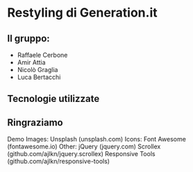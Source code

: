 # Restyling di Generation.it

## Il gruppo:
- Raffaele Cerbone
- Amir Attia
- Nicolò Graglia
- Luca Bertacchi

## Tecnologie utilizzate

## Ringraziamo
Demo Images:
		Unsplash (unsplash.com)
Icons:
		Font Awesome (fontawesome.io)
Other:
		jQuery (jquery.com)
		Scrollex (github.com/ajlkn/jquery.scrollex)
		Responsive Tools (github.com/ajlkn/responsive-tools)